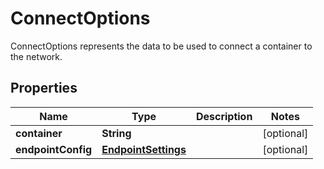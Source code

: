 

# ConnectOptions

ConnectOptions represents the data to be used to connect a container to the network.

## Properties

| Name | Type | Description | Notes |
|------------ | ------------- | ------------- | -------------|
|**container** | **String** |  |  [optional] |
|**endpointConfig** | [**EndpointSettings**](EndpointSettings.md) |  |  [optional] |



